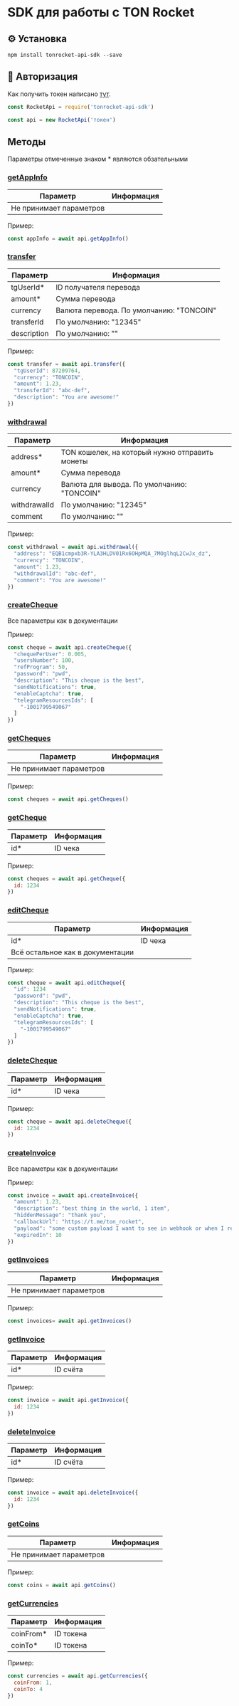 # SDK для работы с TON Rocket

## ⚙️ Установка

```shell
npm install tonrocket-api-sdk --save
```

## 🔐 Авторизация

Как получить токен написано [тут](https://pay.ton-rocket.com/api/).

```javascript
const RocketApi = require('tonrocket-api-sdk')

const api = new RocketApi('токен')
```

## Методы

Параметры отмеченные знаком * являются обзательными

### [getAppInfo](https://pay.ton-rocket.com/api/#/app/AppsController_getAppInfo)
| Параметр | Информация |
|---------|-------------|
| Не принимает параметров |

Пример:
```javascript
const appInfo = await api.getAppInfo()
```

### [transfer](https://pay.ton-rocket.com/api/#/app/AppsController_transfer)
| Параметр | Информация |
|---------|-------------|
| tgUserId* | ID получателя перевода |
| amount* | Сумма перевода |
| currency | Валюта перевода. По умолчанию: "TONCOIN" |
| transferId | По умолчанию: "12345" |
| description | По умолчанию: "" |

Пример:
```javascript
const transfer = await api.transfer({
  "tgUserId": 87209764,
  "currency": "TONCOIN",
  "amount": 1.23,
  "transferId": "abc-def",
  "description": "You are awesome!"
})
```

### [withdrawal](https://pay.ton-rocket.com/api/#/app/AppsController_withdrawal)
| Параметр | Информация |
|---------|-------------|
| address* | TON кошелек, на который нужно отправить монеты |
| amount* | Сумма перевода |
| currency | Валюта для вывода. По умолчанию: "TONCOIN" |
| withdrawalId | По умолчанию: "12345" |
| comment | По умолчанию: "" |

Пример:
```javascript
const withdrawal = await api.withdrawal({
  "address": "EQB1cmpxb3R-YLA3HLDV01Rx6OHpMQA_7MOglhqL2CwJx_dz",
  "currency": "TONCOIN",
  "amount": 1.23,
  "withdrawalId": "abc-def",
  "comment": "You are awesome!"
})
```

### [createCheque](https://pay.ton-rocket.com/api/#/multi-cheques/ChequesController_createCheque)
Все параметры как в документации

Пример:
```javascript
const cheque = await api.createCheque({
  "chequePerUser": 0.005,
  "usersNumber": 100,
  "refProgram": 50,
  "password": "pwd",
  "description": "This cheque is the best",
  "sendNotifications": true,
  "enableCaptcha": true,
  "telegramResourcesIds": [
    "-1001799549067"
  ]
})
```

### [getCheques](https://pay.ton-rocket.com/api/#/multi-cheques/ChequesController_getCheques)
| Параметр | Информация |
|---------|-------------|
| Не принимает параметров |

Пример:
```javascript
const cheques = await api.getCheques()
```

### [getCheque](https://pay.ton-rocket.com/api/#/multi-cheques/ChequesController_getCheque)
| Параметр | Информация |
|---------|-------------|
| id* | ID чека |

Пример:
```javascript
const cheques = await api.getCheque({
  id: 1234
})
```

### [editCheque](https://pay.ton-rocket.com/api/#/multi-cheques/ChequesController_editCheque)
| Параметр | Информация |
|---------|-------------|
| id* | ID чека |
| Всё остальное как в документации |

Пример:
```javascript
const cheque = await api.editCheque({
  "id": 1234
  "password": "pwd",
  "description": "This cheque is the best",
  "sendNotifications": true,
  "enableCaptcha": true,
  "telegramResourcesIds": [
    "-1001799549067"
  ]
})
```

### [deleteCheque](https://pay.ton-rocket.com/api/#/multi-cheques/ChequesController_deleteCheque)
| Параметр | Информация |
|---------|-------------|
| id* | ID чека |

Пример:
```javascript
const cheque = await api.deleteCheque({
  id: 1234
})
```

### [createInvoice](https://pay.ton-rocket.com/api/#/tg-invoices/InvoicesController_createInvoice)
Все параметры как в документации

Пример:
```javascript
const invoice = await api.createInvoice({
  "amount": 1.23,
  "description": "best thing in the world, 1 item",
  "hiddenMessage": "thank you",
  "callbackUrl": "https://t.me/ton_rocket",
  "payload": "some custom payload I want to see in webhook or when I request invoice",
  "expiredIn": 10
})
```

### [getInvoices](https://pay.ton-rocket.com/api/#/tg-invoices/InvoicesController_getInvoices)
| Параметр | Информация |
|---------|-------------|
| Не принимает параметров |

Пример:
```javascript
const invoices= await api.getInvoices()
```

### [getInvoice](https://pay.ton-rocket.com/api/#/tg-invoices/InvoicesController_getInvoice)
| Параметр | Информация |
|---------|-------------|
| id* | ID счёта |

Пример:
```javascript
const invoice = await api.getInvoice({
  id: 1234
})
```

### [deleteInvoice](https://pay.ton-rocket.com/api/#/tg-invoices/InvoicesController_deleteInvoice)
| Параметр | Информация |
|---------|-------------|
| id* | ID счёта |

Пример:
```javascript
const invoice = await api.deleteInvoice({
  id: 1234
})
```

### [getCoins](https://pay.ton-rocket.com/api/#/coins/CoinsController_get)
| Параметр | Информация |
|---------|-------------|
| Не принимает параметров |

Пример:
```javascript
const coins = await api.getCoins()
```

### [getCurrencies](https://pay.ton-rocket.com/api/#/currencies/CurrenciesController_getRates)
| Параметр | Информация |
|---------|-------------|
| coinFrom* | ID токена |
| coinTo* | ID токена |

Пример:
```javascript
const currencies = await api.getCurrencies({
  coinFrom: 1,
  coinTo: 4
})
```
